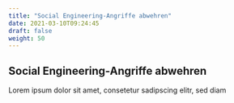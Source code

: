 ```yaml
---
title: "Social Engineering-Angriffe abwehren"
date: 2021-03-10T09:24:45
draft: false
weight: 50
---
```

## Social Engineering-Angriffe abwehren

Lorem ipsum dolor sit amet, consetetur sadipscing elitr, sed diam 
